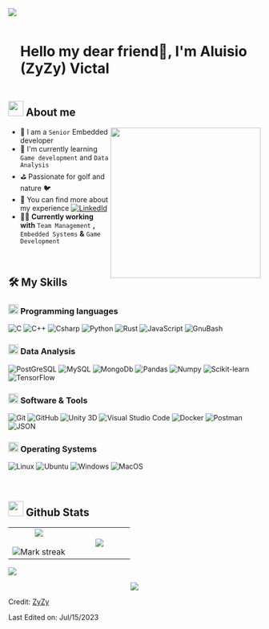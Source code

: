 <!--
**alvictal/alvictal** is a ✨ _special_ ✨ repository because its `README.md` (this file) appears on your GitHub profile.

Here are some ideas to get you started:

- 🔭 I’m currently working on ...
- 🌱 I’m currently learning ...
- 👯 I’m looking to collaborate on ...
- 🤔 I’m looking for help with ...
- 💬 Ask me about ...
- 📫 How to reach me: ...
- 😄 Pronouns: ...
- ⚡ Fun fact: ...
-->

<!--horizontal divider(gradiant)-->
<img src="https://user-images.githubusercontent.com/73097560/115834477-dbab4500-a447-11eb-908a-139a6edaec5c.gif">

<!--h1 without bottom border-->

<div id="user-content-toc">
  <ul align="left">
    <summary><h1 style="display: inline-block">Hello my dear friend👋, I'm Aluisio (ZyZy) Victal</h1></summary>
  </ul>
</div>


<!--About Me-->

## <picture><img src = "https://github.com/7oSkaaa/7oSkaaa/blob/main/Images/about_me.gif?raw=true" width = 30px></picture> About me

<picture> <img align="right" src="https://media1.giphy.com/media/qgQUggAC3Pfv687qPC/giphy.gif?cid=ecf05e47038o0yoej61m235kgoyzt4d778rlip7jzb29b93z&ep=v1_gifs_related&rid=giphy.gif&ct=g" width =300px></picture>

- :school: I am a `Senior` Embedded developer
- 🌱 I'm currently learning `Game development` and `Data Analysis`
- :golf: Passionate for golf and nature :bird: 
- :email: You can find more about my experience [![LinkedId](https://img.shields.io/badge/-LinkedIn-%234676e8?style=plastic&logo=linkedin&logoColor=white
)](https://www.linkedin.com/in/alu%C3%ADsio-leonello-victal-67479b14/)
- :technologist: **Currently working with** `Team Management` **,** `Embedded Systems` **&** `Game Development`

<br>

## 🛠️ My Skills

### <picture> <img src = "https://github.com/7oSkaaa/7oSkaaa/blob/main/Images/Programming_Languages.gif?raw=true" width = 20px>  </picture> Programming languages
![C](https://img.shields.io/badge/-C-%23A8B9CC?style=plastic&logo=C&logoColor=white&labelColor=%235C6C80)
![C++](https://img.shields.io/badge/-C++-%2300599C?style=plastic&logo=C%2B%2B&logoColor=white&labelColor=%23002D4F)
![Csharp](https://img.shields.io/badge/-C%23-%236004c2?style=plastic&logo=csharp&logoColor=white)
![Python](https://img.shields.io/badge/-Python-%233776AB?style=plastic&logo=python&logoColor=white&labelColor=%23153D5E)
![Rust](https://img.shields.io/badge/-Rust-%23000000?style=plastic&logo=rust&logoColor=white&labelColor=%23333333)
![JavaScript](https://img.shields.io/badge/-Javascript-%235A00E0?style=plastic&logo=javascript&logoColor=white&labelColor=%23420094)
![GnuBash](https://img.shields.io/badge/-ShellScript-%234EAA25?style=plastic&logo=gnubash&logoColor=white&labelColor=%23245E0B)

### <picture> <img src = "https://github.com/7oSkaaa/7oSkaaa/blob/main/Images/CP_PS.gif?raw=true" width = 20px>  </picture> Data Analysis

![PostGreSQL](https://img.shields.io/badge/-PostgreSQL-%234169E1?style=plastic&logo=postgresql&logoColor=white&labelColor=%231C3A94
)
![MySQL](https://img.shields.io/badge/MySQL-%234479A1?style=plastic&logo=MySQL&logoColor=white&labelColor=%231B3B54)
![MongoDb](https://img.shields.io/badge/-MongoDB-%2347A248?style=plastic&logo=mongodb&logoColor=white&labelColor=%231D571E)
![Pandas](https://img.shields.io/badge/Pandas-%23150458?style=plastic&logo=pandas&logoColor=white&labelColor=%232404A6)
![Numpy](https://img.shields.io/badge/Numpy-%23013243?style=plastic&logo=Numpy&logoColor=white&labelColor=%23016B8F)
![Scikit-learn](https://img.shields.io/badge/-ScikitLearn-%23F7931E?style=plastic&logo=tensorflow&logoColor=white&labelColor=%23AB600A
)
![TensorFlow](https://img.shields.io/badge/-TensorFlow-%23FF6F00?style=plastic&logo=tensorflow&logoColor=white&labelColor=%23B34D00
)

### <picture> <img src = "https://github.com/7oSkaaa/7oSkaaa/blob/main/Images/Software_Tools.gif?raw=true" width = 20px>  </picture> Software & Tools

![Git](https://img.shields.io/badge/Git-%23F05032?style=plastic&logo=Git&logoColor=white&labelColor=%23A32812)
![GitHub](https://img.shields.io/badge/GitHub-%23181717?style=plastic&logo=GitHub&logoColor=white&labelColor=%23313332)
![Unity 3D](https://img.shields.io/badge/-Unity_3D-%23B3A1A1?style=plastic&logo=unity&logoColor=black&labelColor=%23FFFFFF)
![Visual Studio Code](https://img.shields.io/badge/Visual_Studio_Code-%23007ACC?style=plastic&logo=Visual-Studio-Code&logoColor=white&labelColor=%23004D80)
![Docker](https://img.shields.io/badge/-Docker-%232496ED?style=plastic&logo=docker&logoColor=white&labelColor=%230C60A1)
![Postman](https://img.shields.io/badge/-Postman-%23FF6C37?style=plastic&logo=postman&logoColor=white&labelColor=%23B33F15)
![JSON](https://img.shields.io/badge/JSON-%23000000?style=plastic&logo=JSON&logoColor=white&labelColor=%23333333)


### <picture> <img src = "https://github.com/7oSkaaa/7oSkaaa/blob/main/Images/OS.gif?raw=true" width = 20px>  </picture> Operating Systems

![Linux](https://img.shields.io/badge/-Linux-%23FCC624?style=plastic&logo=Linux&logoColor=black&labelColor=%23B0870C)
![Ubuntu](https://img.shields.io/badge/Ubuntu-%23E95420?style=plastic&logo=Ubuntu&logoColor=white&labelColor=%239C310B)
![Windows](https://img.shields.io/badge/Windows-%230078D6?style=plastic&logo=Windows&logoColor=white&labelColor=%23004E8A)
![MacOS](https://img.shields.io/badge/MacOS-%23000000?style=plastic&logo=macOS&logoColor=white&labelColor=%23333333)


<br>

## <picture> <img src = "https://github.com/7oSkaaa/7oSkaaa/blob/main/Images/Statistics.gif?raw=true" width = 30px>  </picture> Github Stats

<!--- stats & Trophy (start) -->

  <!--- stats (start) -->
<table align="center">
<tr border="none" width="100%">
<td width="50%" align="center">
  <img src="https://github-readme-stats-alvictal.vercel.app/api?username=alvictal&theme=dark&show_icons=true&count_private=true&include_all_commits=true" />
  <br></br>
  <img  title="🔥 Get streak stats for your profile at git.io/streak-stats" alt="Mark streak" src="https://github-readme-streak-stats.herokuapp.com/?user=alvictal&theme=dark&hide_border=false" /> 
</td>


<td width="50%" align="center">
  <img src="https://github-readme-stats-alvictal.vercel.app/api/top-langs/?username=alvictal&theme=dark&hide_border=false&no-bg=true&no-frame=true&langs_count=7&hide=ShaderLab,HLSL"/>
  </td>
</tr>
</table>    
<!--- stats (end) -->

<!--horizontal divider(gradiant)-->
<img src="https://user-images.githubusercontent.com/73097560/115834477-dbab4500-a447-11eb-908a-139a6edaec5c.gif">
<!--profile visit count-->

<div align="center">

[![](https://visitcount.itsvg.in/api?id=alvictal&label=Profile%20Views&color=1&pretty=false)](https://visitcount.itsvg.in)

</div>

Credit: [ZyZy](https://github.com/alvictal)

Last Edited on: Jul/15/2023
